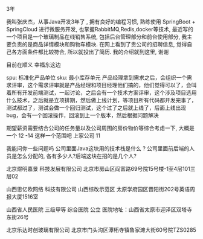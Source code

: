 3年

我叫张庆杰，从事Java开发3年了 , 拥有良好的编程习惯, 熟练使用 SpringBoot + SpringCloud 进行微服务开发, 也掌握RabbitMQ,Redis,docker等技术, 最近写的一个项目是一个玻璃制品在线销售系统, 包括后台管理部分和前台使用部分, 我主要负责的是商品详情模块和购物车模块. 在网上看到了贵公司的招聘信息, 觉得自己各方面条件都比较符合,  所以就投出了简历. 我的介绍就到这里, 谢谢

目前在顺义 幸福东这边

spu: 标准化产品单位
sku: 最小库存单元
产品经理拿到需求之后，会组织一个需求评审，这个需求评审就是产品经理和项目经理他们搞的，他们觉得可以了，会叫着所有开发前端测试，一起讨论，之后会有一个技术方案评审，这个涉及项目选用什么技术，之后就是立项排期，然后做上线计划，等项目所有代码都开发完事了，测试都过了，测试会做一个回归测试，这个过了之后就上线了，后面上线出现 bug，会有一个回滚操作，回滚到上一个版本，然后根据问题解决

期望薪资需要结合公司的任务量以及公司周围的房价物价等综合考虑一下, 大概是一个 12 -14 这样一个范围吧
上家公司 11

我能问你一些问题吗
公司里面Java这块用的技术栈是什么 ? 
公司里面前后端的人员是怎么分配的, 各有多少人?后端这块在招的是几个人?

北京煜明嘉景 科技发展有限公司
北京市房山区阎富路69号院15号楼-1至4层101三层02

山西思亿欧网络 科技有限公司
山西综改示范区
太原学府园区晋阳街202号英语周报大厦1516室


山西省人民医院
三级甲等 综合医院 公立
医院地址：山西省太原市迎泽区双塔寺东街26号


北京乐达时创玻璃有限公司
北京市门头沟区潭柘寺镇鲁家滩大街60号院TZS0285